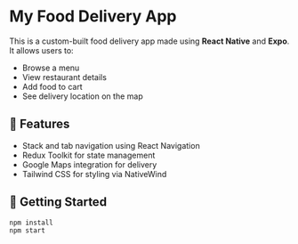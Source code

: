 # My Food Delivery App

This is a custom-built food delivery app made using **React Native** and **Expo**. It allows users to:

- Browse a menu
- View restaurant details
- Add food to cart
- See delivery location on the map

## 📱 Features

- Stack and tab navigation using React Navigation
- Redux Toolkit for state management
- Google Maps integration for delivery
- Tailwind CSS for styling via NativeWind

## 🚀 Getting Started

```bash
npm install
npm start
